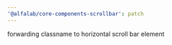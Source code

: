 ```yaml
---
'@alfalab/core-components-scrollbar': patch
---
```


forwarding classname to horizontal scroll bar element
